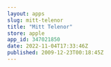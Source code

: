 ```yaml
---
layout: apps
slug: mitt-telenor
title: "Mitt Telenor"
store: apple
app_id: 347021850
date: 2022-11-04T17:33:46Z
published: 2009-12-23T00:18:45Z
---
```

